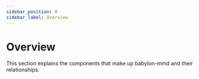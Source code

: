 ```yaml
---
sidebar_position: 0
sidebar_label: Overview
---
```


# Overview

This section explains the components that make up babylon-mmd and their relationships.
